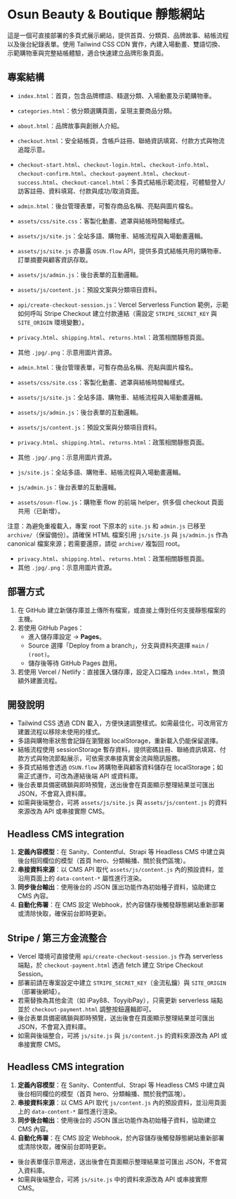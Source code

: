 # Osun Beauty & Boutique 靜態網站

這是一個可直接部署的多頁式展示網站，提供首頁、分類頁、品牌故事、結帳流程以及後台紀錄表單。使用 Tailwind CSS CDN 實作，內建入場動畫、雙語切換、示範購物車與完整結帳體驗，適合快速建立品牌形象頁面。

## 專案結構
- `index.html`：首頁，包含品牌標語、精選分類、入場動畫及示範購物車。
- `categories.html`：依分類選購頁面，呈現主要商品分類。
- `about.html`：品牌故事與創辦人介紹。
- `checkout.html`：安全結帳頁，含帳戶註冊、聯絡資訊填寫、付款方式與物流追蹤示意。
- `checkout-start.html`、`checkout-login.html`、`checkout-info.html`、`checkout-confirm.html`、`checkout-payment.html`、`checkout-success.html`、`checkout-cancel.html`：多頁式結帳示範流程，可體驗登入/訪客註冊、資料填寫、付款與成功/取消頁面。
- `admin.html`：後台管理表單，可暫存商品名稱、亮點與圖片檔名。
- `assets/css/site.css`：客製化動畫、遮罩與結帳時間軸樣式。
- `assets/js/site.js`：全站多語、購物車、結帳流程與入場動畫邏輯。
- `assets/js/site.js` 亦暴露 `OSUN.flow` API，提供多頁式結帳共用的購物車、訂單摘要與顧客資訊存取。
- `assets/js/admin.js`：後台表單的互動邏輯。
- `assets/js/content.js`：預設文案與分類項目資料。
- `api/create-checkout-session.js`：Vercel Serverless Function 範例，示範如何呼叫 Stripe Checkout 建立付款連結（需設定 `STRIPE_SECRET_KEY` 與 `SITE_ORIGIN` 環境變數）。
- `privacy.html`、`shipping.html`、`returns.html`：政策相關靜態頁面。
- 其他 `.jpg/.png`：示意用圖片資源。

- `admin.html`：後台管理表單，可暫存商品名稱、亮點與圖片檔名。
- `assets/css/site.css`：客製化動畫、遮罩與結帳時間軸樣式。
- `assets/js/site.js`：全站多語、購物車、結帳流程與入場動畫邏輯。
- `assets/js/admin.js`：後台表單的互動邏輯。
- `assets/js/content.js`：預設文案與分類項目資料。
- `privacy.html`、`shipping.html`、`returns.html`：政策相關靜態頁面。
- 其他 `.jpg/.png`：示意用圖片資源。

- `js/site.js`：全站多語、購物車、結帳流程與入場動畫邏輯。
- `js/admin.js`：後台表單的互動邏輯。
- `assets/osun-flow.js`：購物車 flow 的前端 helper，供多個 checkout 頁面共用（已新增）。

注意：為避免重複載入，專案 root 下原本的 `site.js` 和 `admin.js` 已移至 `archive/`（保留備份）。請確保 HTML 檔案引用 `js/site.js` 與 `js/admin.js` 作為 canonical 檔案來源；若需要還原，請從 `archive/` 複製回 root。
- `privacy.html`、`shipping.html`、`returns.html`：政策相關靜態頁面。
- 其他 `.jpg/.png`：示意用圖片資源。

## 部署方式
1. 在 GitHub 建立新儲存庫並上傳所有檔案，或直接上傳到任何支援靜態檔案的主機。
2. 若使用 GitHub Pages：
   - 進入儲存庫設定 → **Pages**。
   - Source 選擇「Deploy from a branch」，分支與資料夾選擇 `main` / `(root)`。
   - 儲存後等待 GitHub Pages 啟用。
3. 若使用 Vercel / Netlify：直接匯入儲存庫，設定入口檔為 `index.html`，無須額外建置流程。

## 開發說明
- Tailwind CSS 透過 CDN 載入，方便快速調整樣式。如需最佳化，可改用官方建置流程以移除未使用的樣式。
- 多語與購物車狀態會記錄在瀏覽器 localStorage，重新載入仍能保留選擇。
- 結帳流程使用 sessionStorage 暫存資料，提供密碼註冊、聯絡資訊填寫、付款方式與物流節點展示，可依需求串接真實金流與簡訊服務。
- 多頁式結帳會透過 `OSUN.flow` 將購物車與顧客資料儲存在 localStorage；如需正式運作，可改為連結後端 API 或資料庫。
- 後台表單具備密碼鎖與即時預覽，送出後會在頁面顯示整理結果並可匯出 JSON，不會寫入資料庫。
- 如需與後端整合，可將 `assets/js/site.js` 與 `assets/js/content.js` 的資料來源改為 API 或串接實際 CMS。

## Headless CMS integration
1. **定義內容模型**：在 Sanity、Contentful、Strapi 等 Headless CMS 中建立與後台相同欄位的模型（首頁 hero、分類輪播、關於我們區塊）。
2. **串接資料來源**：以 CMS API 取代 `assets/js/content.js` 內的預設資料，並沿用頁面上的 `data-content-*` 屬性進行渲染。
3. **同步後台輸出**：使用後台的 JSON 匯出功能作為初始種子資料，協助建立 CMS 內容。
4. **自動化佈署**：在 CMS 設定 Webhook，於內容儲存後觸發靜態網站重新部署或清除快取，確保前台即時更新。

## Stripe / 第三方金流整合
- Vercel 環境可直接使用 `api/create-checkout-session.js` 作為 serverless 端點，於 `checkout-payment.html` 透過 fetch 建立 Stripe Checkout Session。
- 部署前請在專案設定中建立 `STRIPE_SECRET_KEY`（金流私鑰）與 `SITE_ORIGIN`（部署後網域）。
- 若需替換為其他金流（如 iPay88、ToyyibPay），只需更新 serverless 端點並於 `checkout-payment.html` 調整按鈕邏輯即可。
- 後台表單具備密碼鎖與即時預覽，送出後會在頁面顯示整理結果並可匯出 JSON，不會寫入資料庫。
- 如需與後端整合，可將 `js/site.js` 與 `js/content.js` 的資料來源改為 API 或串接實際 CMS。

## Headless CMS integration
1. **定義內容模型**：在 Sanity、Contentful、Strapi 等 Headless CMS 中建立與後台相同欄位的模型（首頁 hero、分類輪播、關於我們區塊）。
2. **串接資料來源**：以 CMS API 取代 `js/content.js` 內的預設資料，並沿用頁面上的 `data-content-*` 屬性進行渲染。
3. **同步後台輸出**：使用後台的 JSON 匯出功能作為初始種子資料，協助建立 CMS 內容。
4. **自動化佈署**：在 CMS 設定 Webhook，於內容儲存後觸發靜態網站重新部署或清除快取，確保前台即時更新。
- 後台表單僅示意用途，送出後會在頁面顯示整理結果並可匯出 JSON，不會寫入資料庫。
- 如需與後端整合，可將 `js/site.js` 中的資料來源改為 API 或串接實際 CMS。

